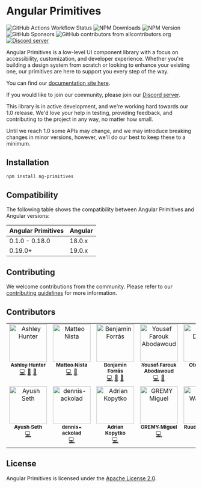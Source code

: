 # Angular Primitives

![GitHub Actions Workflow Status](https://img.shields.io/github/actions/workflow/status/ng-primitives/ng-primitives/.github%2Fworkflows%2Fci.yml)
![NPM Downloads](https://img.shields.io/npm/dt/ng-primitives)
![NPM Version](https://img.shields.io/npm/v/ng-primitives)
![GitHub Sponsors](https://img.shields.io/github/sponsors/ashley-hunter)
![GitHub contributors from allcontributors.org](https://img.shields.io/github/all-contributors/ng-primitives/ng-primitives)
[![Discord server](https://dcbadge.vercel.app/api/server/NTdjc5r3gC?style=flat)](https://discord.gg/NTdjc5r3gC)

Angular Primitives is a low-level UI component library with a focus on accessibility, customization, and developer experience. Whether you're building a design system from scratch or looking to enhance your existing one, our primitives are here to support you every step of the way.

You can find our [documentation site here](https://angularprimitives.com).

If you would like to join our community, please join our [Discord server](https://discord.gg/NTdjc5r3gC).

This library is in active development, and we're working hard towards our 1.0 release. We'd love your help in testing, providing feedback, and contributing to the project in any way, no matter how small.

Until we reach 1.0 some APIs may change, and we may introduce breaking changes in minor versions, however, we'll do our best to keep these to a minimum.

## Installation

```bash
npm install ng-primitives
```

## Compatibility

The following table shows the compatibility between Angular Primitives and Angular versions:

| Angular Primitives | Angular |
| ------------------ | ------- |
| 0.1.0 - 0.18.0     | 18.0.x  |
| 0.19.0+            | 19.0.x  |

## Contributing

We welcome contributions from the community. Please refer to our [contributing guidelines](CONTRIBUTING.md) for more information.

## Contributors

<!-- ALL-CONTRIBUTORS-LIST:START - Do not remove or modify this section -->
<!-- prettier-ignore-start -->
<!-- markdownlint-disable -->
<table>
  <tbody>
    <tr>
      <td align="center" valign="top" width="14.28%"><a href="https://github.com/ashley-hunter"><img src="https://avatars.githubusercontent.com/u/20795331?v=4?s=100" width="100px;" alt="Ashley Hunter"/><br /><sub><b>Ashley Hunter</b></sub></a><br /><a href="https://github.com/ng-primitives/ng-primitives/commits?author=ashley-hunter" title="Code">💻</a> <a href="https://github.com/ng-primitives/ng-primitives/commits?author=ashley-hunter" title="Documentation">📖</a> <a href="#ideas-ashley-hunter" title="Ideas, Planning, & Feedback">🤔</a></td>
      <td align="center" valign="top" width="14.28%"><a href="https://www.linkedin.com/in/matteo-nista/"><img src="https://avatars.githubusercontent.com/u/41578120?v=4?s=100" width="100px;" alt="Matteo Nista"/><br /><sub><b>Matteo Nista</b></sub></a><br /><a href="https://github.com/ng-primitives/ng-primitives/commits?author=Mattewn99" title="Code">💻</a> <a href="https://github.com/ng-primitives/ng-primitives/commits?author=Mattewn99" title="Documentation">📖</a></td>
      <td align="center" valign="top" width="14.28%"><a href="https://paypal.me/tryharddood"><img src="https://avatars.githubusercontent.com/u/10364896?v=4?s=100" width="100px;" alt="Benjamin Forrás"/><br /><sub><b>Benjamin Forrás</b></sub></a><br /><a href="https://github.com/ng-primitives/ng-primitives/commits?author=benjaminforras" title="Code">💻</a> <a href="#ideas-benjaminforras" title="Ideas, Planning, & Feedback">🤔</a> <a href="https://github.com/ng-primitives/ng-primitives/commits?author=benjaminforras" title="Documentation">📖</a></td>
      <td align="center" valign="top" width="14.28%"><a href="https://github.com/Abodawoud"><img src="https://avatars.githubusercontent.com/u/109487123?v=4?s=100" width="100px;" alt="Yousef Farouk Abodawoud"/><br /><sub><b>Yousef Farouk Abodawoud</b></sub></a><br /><a href="https://github.com/ng-primitives/ng-primitives/commits?author=Abodawoud" title="Code">💻</a> <a href="https://github.com/ng-primitives/ng-primitives/commits?author=Abodawoud" title="Documentation">📖</a></td>
      <td align="center" valign="top" width="14.28%"><a href="https://twitter.com/otodockal"><img src="https://avatars.githubusercontent.com/u/2613273?v=4?s=100" width="100px;" alt="Oto Dočkal"/><br /><sub><b>Oto Dočkal</b></sub></a><br /><a href="https://github.com/ng-primitives/ng-primitives/commits?author=otodockal" title="Code">💻</a></td>
      <td align="center" valign="top" width="14.28%"><a href="https://fr.linkedin.com/in/edoh-kodjo/en"><img src="https://avatars.githubusercontent.com/u/22994414?v=4?s=100" width="100px;" alt="kedevked"/><br /><sub><b>kedevked</b></sub></a><br /><a href="https://github.com/ng-primitives/ng-primitives/commits?author=kedevked" title="Code">💻</a> <a href="https://github.com/ng-primitives/ng-primitives/commits?author=kedevked" title="Documentation">📖</a></td>
      <td align="center" valign="top" width="14.28%"><a href="https://github.com/IceDevelop74"><img src="https://avatars.githubusercontent.com/u/114682402?v=4?s=100" width="100px;" alt="Guillaume G."/><br /><sub><b>Guillaume G.</b></sub></a><br /><a href="https://github.com/ng-primitives/ng-primitives/commits?author=IceDevelop74" title="Code">💻</a></td>
    </tr>
    <tr>
      <td align="center" valign="top" width="14.28%"><a href="https://github.com/ayush-seth"><img src="https://avatars.githubusercontent.com/u/24858182?v=4?s=100" width="100px;" alt="Ayush Seth"/><br /><sub><b>Ayush Seth</b></sub></a><br /><a href="https://github.com/ng-primitives/ng-primitives/commits?author=ayush-seth" title="Code">💻</a></td>
      <td align="center" valign="top" width="14.28%"><a href="https://github.com/dennis-ackolad"><img src="https://avatars.githubusercontent.com/u/55143772?v=4?s=100" width="100px;" alt="dennis-ackolad"/><br /><sub><b>dennis-ackolad</b></sub></a><br /><a href="https://github.com/ng-primitives/ng-primitives/commits?author=dennis-ackolad" title="Code">💻</a></td>
      <td align="center" valign="top" width="14.28%"><a href="https://github.com/adriankopytko"><img src="https://avatars.githubusercontent.com/u/15912513?v=4?s=100" width="100px;" alt="Adrian Kopytko"/><br /><sub><b>Adrian Kopytko</b></sub></a><br /><a href="https://github.com/ng-primitives/ng-primitives/commits?author=adriankopytko" title="Code">💻</a></td>
      <td align="center" valign="top" width="14.28%"><a href="https://github.com/MGREMY"><img src="https://avatars.githubusercontent.com/u/126514209?v=4?s=100" width="100px;" alt="GREMY Miguel"/><br /><sub><b>GREMY Miguel</b></sub></a><br /><a href="https://github.com/ng-primitives/ng-primitives/commits?author=MGREMY" title="Code">💻</a></td>
      <td align="center" valign="top" width="14.28%"><a href="https://github.com/Ruudt"><img src="https://avatars.githubusercontent.com/u/1218555?v=4?s=100" width="100px;" alt="Ruud Walraven"/><br /><sub><b>Ruud Walraven</b></sub></a><br /><a href="https://github.com/ng-primitives/ng-primitives/commits?author=Ruudt" title="Code">💻</a></td>
      <td align="center" valign="top" width="14.28%"><a href="https://paddlingspots.com/"><img src="https://avatars.githubusercontent.com/u/8985933?v=4?s=100" width="100px;" alt="Marc Stammerjohann"/><br /><sub><b>Marc Stammerjohann</b></sub></a><br /><a href="https://github.com/ng-primitives/ng-primitives/commits?author=marcjulian" title="Code">💻</a> <a href="#ideas-marcjulian" title="Ideas, Planning, & Feedback">🤔</a></td>
    </tr>
  </tbody>
</table>

<!-- markdownlint-restore -->
<!-- prettier-ignore-end -->

<!-- ALL-CONTRIBUTORS-LIST:END -->

## License

Angular Primitives is licensed under the [Apache License 2.0](LICENSE).
